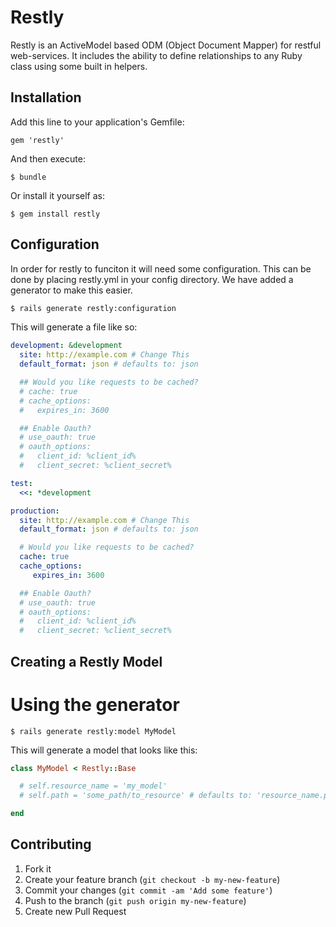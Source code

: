 # Restly

Restly is an ActiveModel based ODM (Object Document Mapper) for restful web-services. It includes the ability to define relationships to any Ruby class using some built in helpers.

## Installation

Add this line to your application's Gemfile:

    gem 'restly'

And then execute:

    $ bundle

Or install it yourself as:

    $ gem install restly

## Configuration
In order for restly to funciton it will need some configuration. This can be done by placing restly.yml in your config directory. We have added a generator to make this easier.

```sh
$ rails generate restly:configuration
```

This will generate a file like so:

```yaml
development: &development
  site: http://example.com # Change This
  default_format: json # defaults to: json

  ## Would you like requests to be cached?
  # cache: true
  # cache_options:
  #   expires_in: 3600

  ## Enable Oauth?
  # use_oauth: true
  # oauth_options:
  #   client_id: %client_id%
  #   client_secret: %client_secret%

test:
  <<: *development

production:
  site: http://example.com # Change This
  default_format: json # defaults to: json

  # Would you like requests to be cached?
  cache: true
  cache_options:
     expires_in: 3600

  ## Enable Oauth?
  # use_oauth: true
  # oauth_options:
  #   client_id: %client_id%
  #   client_secret: %client_secret%

```

## Creating a Restly Model

# Using the generator

```
$ rails generate restly:model MyModel
```

This will generate a model that looks like this:

```ruby
class MyModel < Restly::Base

  # self.resource_name = 'my_model'
  # self.path = 'some_path/to_resource' # defaults to: 'resource_name.pluralized'

end
```

## Contributing

1. Fork it
2. Create your feature branch (`git checkout -b my-new-feature`)
3. Commit your changes (`git commit -am 'Add some feature'`)
4. Push to the branch (`git push origin my-new-feature`)
5. Create new Pull Request

